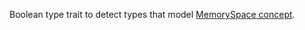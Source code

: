 Boolean type trait to detect types that model [MemorySpace concept](Kokkos%3A%3AMemorySpaceConcept).